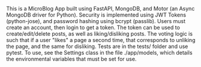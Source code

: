 This is a MicroBlog App built using FastAPI, MongoDB, and Motor (an Async MongoDB driver for Python).
Security is implemented using JWT Tokens (python-jose), and password hashing using bcrypt (passlib).
Users must create an account, then login to get a token. The token can be used to create/edit/delete posts,
as well as liking/disliking posts.
The voting logic is such that if a user "likes" a page a second time, that corresponds to unliking the page,
and the same for disliking.
Tests are in the tests/ folder and use pytest.
To use, see the Settings class in the file ./app/models, which details the environmental variables that must be set for use.
